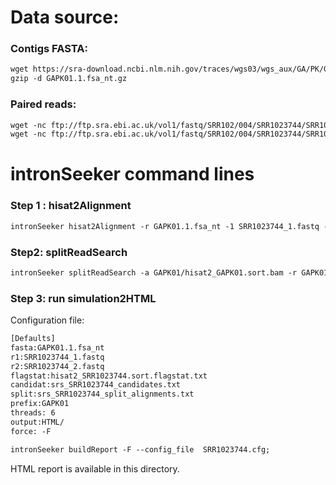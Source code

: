 Data source:
============

### Contigs FASTA: 

```diff
wget https://sra-download.ncbi.nlm.nih.gov/traces/wgs03/wgs_aux/GA/PK/GAPK01/GAPK01.1.fsa_nt.gz
gzip -d GAPK01.1.fsa_nt.gz
```

### Paired reads:

```diff
wget -nc ftp://ftp.sra.ebi.ac.uk/vol1/fastq/SRR102/004/SRR1023744/SRR1023744_1.fastq.gz
wget -nc ftp://ftp.sra.ebi.ac.uk/vol1/fastq/SRR102/004/SRR1023744/SRR1023744_2.fastq.gz

```

intronSeeker command lines
============================

### Step 1 : hisat2Alignment

```diff
intronSeeker hisat2Alignment -r GAPK01.1.fsa_nt -1 SRR1023744_1.fastq -2 SRR1023744_2.fastq --prefix GAPK01 -o GAPK01 -t 12
```

### Step2: splitReadSearch

```diff
intronSeeker splitReadSearch -a GAPK01/hisat2_GAPK01.sort.bam -r GAPK01.1.fsa_nt --prefix GAPK01 --output splitReadSearch_GAPK01
```

### Step 3: run simulation2HTML

Configuration file:

```diff
[Defaults]
fasta:GAPK01.1.fsa_nt
r1:SRR1023744_1.fastq
r2:SRR1023744_2.fastq
flagstat:hisat2_SRR1023744.sort.flagstat.txt
candidat:srs_SRR1023744_candidates.txt
split:srs_SRR1023744_split_alignments.txt
prefix:GAPK01
threads: 6                
output:HTML/
force: -F
```


```diff
intronSeeker buildReport -F --config_file  SRR1023744.cfg;

```

HTML report is available in this directory.
